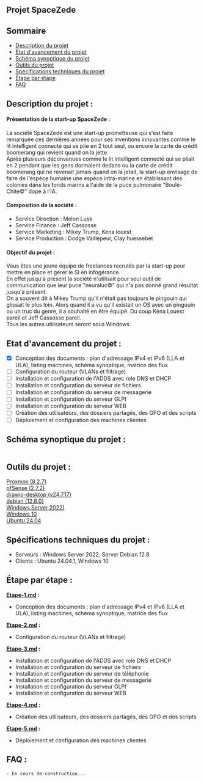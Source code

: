 ## Projet SpaceZede

## Sommaire
- [Description du projet](#description)
- [Etat d'avancement du projet](#etat)
- [Schéma synoptique du projet](#schema)
- [Outils du projet](#outils)
- [Spécifications techniques du projet](#specifications)
- [Étape par étape](#etape)
- [FAQ](#faq)

<a id="description"></a>
## Description du projet :
#### Présentation de la start-up SpaceZede :  
La société SpaceZede est une start-up prometteuse qui s'est faite remarquée ces dernières années pour ses inventions innovantes comme le lit intelligent connecté qui se plie en 2 tout seul, ou encore la carte de crédit boomerang qui revient quand on la jette.  
Après plusieurs déconvenues comme le lit intelligent connecté qui se pliait en 2 pendant que les gens dormaient dedans ou la carte de crédit boomerang qui ne revenait jamais quand on la jetait, la start-up envisage de faire de l'espèce humaine une espèce intra-marine en établissant des colonies dans les fonds marins à l'aide de la puce pulmonaire "Boule-Chite©" dopé à l'IA.  

#### Composition de la société :  
- Service Direction : Melon Lusk
- Service Finance : Jeff Cassosse
- Service Marketing : Mikey Trump, Kena louest
- Service Production : Dodge Vaillepeur, Clay huessebet
  
#### Objectif du projet :
Vous êtes une jeune équipe de freelances recrutés par la start-up pour mettre en place et gérer le SI en infogérance.  
En effet jusqu'à présent la société n'utilisait pour seul outil de communication que leur puce "neuraluc©" qui n'a pas donné grand résultat jusqu'à présent.  
On a souvent dit à Mikey Trump qu'il n'était pas toujours le pingouin qui glissait le plus loin. Alors quand il a vu qu'il existait un OS avec un pingouin ou un truc du genre, il a souhaité en être équipé. Du coup Kena Louest pareil et Jeff Cassosse pareil.  
Tous les autres utilisateurs seront sous Windows.

<a id="etat"></a>
## Etat d'avancement du projet :
- [X] Conception des documents : plan d'adressage IPv4 et IPv6 (LLA et ULA), listing machines, schéma synoptique, matrice des flux
- [ ] Configuration du routeur (VLANs et filtrage)
- [ ] Installation et configuration de l'ADDS avec role DNS et DHCP
- [ ] Installation et configuration du serveur de fichiers
- [ ] Installation et configuration du serveur de messagerie
- [ ] Installation et configuration du serveur GLPI
- [ ] Installation et configuration du serveur WEB
- [ ] Création des utilisateurs, des dossiers partagés, des GPO et des scripts
- [ ] Déploiement et configuration des machines clientes

<a id="schema"></a>
## Schéma synoptique du projet :

<p align="center">
  <img src="">
</p>

<a id="outils"></a>
## Outils du projet :

[Proxmox (8.2.7)](https://www.proxmox.com/)  
[pfSense (2.7.2)](https://www.pfsense.org/)   
[drawio-desktop (v24.7.17)](https://github.com/jgraph/drawio-desktop)  
[debian (12.8.0)](https://www.debian.org/)  
[Windows Server 2022)](https://www.microsoft.com/fr-fr/evalcenter/download-windows-server-2022)  
[Windows 10](https://www.microsoft.com/en-us/software-download)  
[Ubuntu 24.04](https://www.ubuntu-fr.org/download/)

<a id="specifications"></a>
## Spécifications techniques du projet :

- Serveurs : Windows Server 2022, Server Debian 12.8
- Clients : Ubuntu 24.04.1, Windows 10

<a id="etape"></a>
## Étape par étape : 

**[Etape-1.md](Etape-1.md) :**

- Conception des documents : plan d'adressage IPv4 et IPv6 (LLA et ULA), listing machines, schéma synoptique, matrice des flux

**[Etape-2.md](Etape-2.md) :**

- Configuration du routeur (VLANs et filtrage)

 **[Etape-3.md](Etape-3.md) :**
 
- Installation et configuration de l'ADDS avec role DNS et DHCP
- Installation et configuration du serveur de fichiers
- Installation et configuration du serveur de téléphonie
- Installation et configuration du serveur de messagerie
- Installation et configuration du serveur GLPI
- Installation et configuration du serveur WEB

**[Etape-4.md](Etape-4.md) :**

- Création des utilisateurs, des dossiers partagés, des GPO et des scripts

**[Etape-5.md](Etape-5.md) :**

- Déploiement et configuration des machines clientes

<a id="faq"></a>
## FAQ :
	- En cours de construction...
